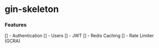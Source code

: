 # gin-skeleton



### Features


[] - Authentication
[] - Users
[] - JWT
[] - Redis Caching 
[] - Rate Limiter (GCRA) 


